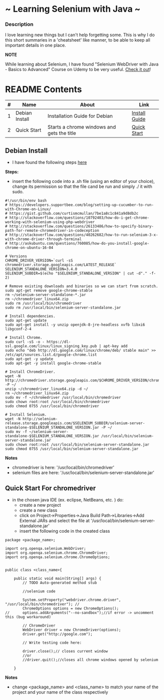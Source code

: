 # ~ Learning Selenium with Java ~

### Description
I love learning new things but I can't help forgetting some. This is why I do this short summaries in a 'cheatsheet' like manner, to be able to keep all important details in one place. 

**NOTE**

While learning about Selenium, I have found "Selenium WebDriver with Java - Basics to Advanced" Course on Udemy to be very useful. [Check it out](https://www.udemy.com/selenium-real-time-examplesinterview-questions/learn/v4/overview)!

# README Contents 

| #   | Name                              | About 			             | Link                                    |
| --- | --------------------------------- | -----------------------------------      | --------------------------------------- |
| 1   | Debian Install 	                  | Installation Guide for Debian     | [Install Guide](#debian-install) 	       |
| 2   | Quick Start 	                  | Starts a chrome windows and gets the title   | [Quick Start](#quick-start-for-chromedriver) 	       |


## Debian Install
- I have found the following steps [here](https://gist.github.com/ziadoz/3e8ab7e944d02fe872c3454d17af31a5)

**Steps:**
- insert the following code into a .sh file (using an editor of your choice), change its permission so that the file cand be run and simply ./ it with sudo.

```
#!/usr/bin/env bash
# https://developers.supportbee.com/blog/setting-up-cucumber-to-run-with-Chrome-on-Linux/
# https://gist.github.com/curtismcmullan/7be1a8c1c841a9d8db2c
# http://stackoverflow.com/questions/10792403/how-do-i-get-chrome-working-with-selenium-using-php-webdriver
# http://stackoverflow.com/questions/26133486/how-to-specify-binary-path-for-remote-chromedriver-in-codeception
# http://stackoverflow.com/questions/40262682/how-to-run-selenium-3-x-with-chrome-driver-through-terminal
# http://askubuntu.com/questions/760085/how-do-you-install-google-chrome-on-ubuntu-16-04

# Versions
CHROME_DRIVER_VERSION=`curl -sS chromedriver.storage.googleapis.com/LATEST_RELEASE`
SELENIUM_STANDALONE_VERSION=3.4.0
SELENIUM_SUBDIR=$(echo "$SELENIUM_STANDALONE_VERSION" | cut -d"." -f-2)

# Remove existing downloads and binaries so we can start from scratch.
sudo apt-get remove google-chrome-stable
rm ~/selenium-server-standalone-*.jar
rm ~/chromedriver_linux64.zip
sudo rm /usr/local/bin/chromedriver
sudo rm /usr/local/bin/selenium-server-standalone.jar

# Install dependencies.
sudo apt-get update
sudo apt-get install -y unzip openjdk-8-jre-headless xvfb libxi6 libgconf-2-4

# Install Chrome.
sudo curl -sS -o - https://dl-ssl.google.com/linux/linux_signing_key.pub | apt-key add
sudo echo "deb http://dl.google.com/linux/chrome/deb/ stable main" >> /etc/apt/sources.list.d/google-chrome.list
sudo apt-get -y update
sudo apt-get -y install google-chrome-stable

# Install ChromeDriver.
wget -N http://chromedriver.storage.googleapis.com/$CHROME_DRIVER_VERSION/chromedriver_linux64.zip -P ~/
unzip ~/chromedriver_linux64.zip -d ~/
rm ~/chromedriver_linux64.zip
sudo mv -f ~/chromedriver /usr/local/bin/chromedriver
sudo chown root:root /usr/local/bin/chromedriver
sudo chmod 0755 /usr/local/bin/chromedriver

# Install Selenium.
wget -N http://selenium-release.storage.googleapis.com/$SELENIUM_SUBDIR/selenium-server-standalone-$SELENIUM_STANDALONE_VERSION.jar -P ~/
sudo mv -f ~/selenium-server-standalone-$SELENIUM_STANDALONE_VERSION.jar /usr/local/bin/selenium-server-standalone.jar
sudo chown root:root /usr/local/bin/selenium-server-standalone.jar
sudo chmod 0755 /usr/local/bin/selenium-server-standalone.jar
```

**Notes**
- chromedriver is here: '/usr/local/bin/chromedriver'
- selenium files are here: '/usr/local/bin/selenium-server-standalone.jar'

## Quick Start For chromedriver
- in the chosen java IDE (ex. eclipse, NetBeans, etc. ) do:
	- create a new project
	- create a new class
	- click on Project->Properties->Java Build Path->Libraries->Add External JARs and select the file at '/usr/local/bin/selenium-server-standalone.jar'
	- insert the following code in the created class 

```
package <package_name>;

import org.openqa.selenium.WebDriver;
import org.openqa.selenium.chrome.ChromeDriver;
import org.openqa.selenium.chrome.ChromeOptions;


public class <class_name>{

	public static void main(String[] args) {
		// TODO Auto-generated method stub

		//selenium code		

		System.setProperty("webdriver.chrome.driver", "/usr/local/bin/chromedriver"); //
		ChromeOptions options = new ChromeOptions();
//		options.addArguments("--no-sandbox");//if error -> uncomment this (bug workaround)
		
		// ChromeDriver
		WebDriver driver = new ChromeDriver(options);
		driver.get("http://google.com");

		// Write testing code here:

		driver.close();// closes current window
		//or
		//driver.quit();//closes all chrome windows opened by selenium

	}
```
**Notes**
- change <package_name> and <class_name> to match your name of the project and your name of the class respectively
